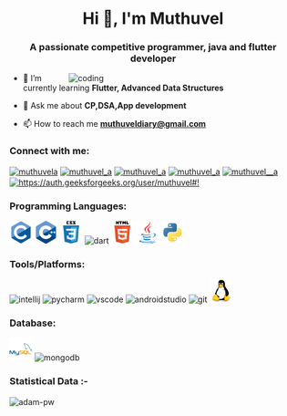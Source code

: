 <h1 align="center">Hi 👋, I'm Muthuvel</h1>
<h3 align="center">A passionate competitive programmer, java and flutter developer</h3>

<img align="right" alt="coding" width="400" src="https://ik.imagekit.io/dresma/Dresma_Library/manager-openings_NW3bXTTFP.gif" />


- 🌱 I’m currently learning **Flutter, Advanced Data Structures**

- 💬 Ask me about **CP,DSA,App development**

- 📫 How to reach me **muthuveldiary@gmail.com**

<h3 align="left">Connect with me:</h3>
<p align="left">
<a href="https://linkedin.com/in/muthuvela" target="blank"><img align="center" src="https://raw.githubusercontent.com/rahuldkjain/github-profile-readme-generator/master/src/images/icons/Social/linked-in-alt.svg" alt="muthuvela" height="30" width="40" /></a>
<a href="https://www.codechef.com/users/muthuvel_a" target="blank"><img align="center" src="https://cdn.jsdelivr.net/npm/simple-icons@3.1.0/icons/codechef.svg" alt="muthuvel_a" height="30" width="40" /></a>
<a href="https://www.hackerrank.com/muthuvel_a" target="blank"><img align="center" src="https://raw.githubusercontent.com/rahuldkjain/github-profile-readme-generator/master/src/images/icons/Social/hackerrank.svg" alt="muthuvel_a" height="30" width="40" /></a>
<a href="https://codeforces.com/profile/muthuvel_a" target="blank"><img align="center" src="https://raw.githubusercontent.com/rahuldkjain/github-profile-readme-generator/master/src/images/icons/Social/codeforces.svg" alt="muthuvel_a" height="30" width="40" /></a>
<a href="https://www.leetcode.com/muthuvel__a" target="blank"><img align="center" src="https://raw.githubusercontent.com/rahuldkjain/github-profile-readme-generator/master/src/images/icons/Social/leet-code.svg" alt="muthuvel__a" height="30" width="40" /></a>
<a href="https://auth.geeksforgeeks.org/user/https://auth.geeksforgeeks.org/user/muthuvel#!" target="blank"><img align="center" src="https://raw.githubusercontent.com/rahuldkjain/github-profile-readme-generator/master/src/images/icons/Social/geeks-for-geeks.svg" alt="https://auth.geeksforgeeks.org/user/muthuvel#!" height="30" width="40" /></a>
</p>

<h3 align="left">Programming Languages:</h3>
<p align="left">
    <img src="https://raw.githubusercontent.com/devicons/devicon/master/icons/c/c-original.svg" alt="c" width="40" height="40"/>
    <img src="https://raw.githubusercontent.com/devicons/devicon/master/icons/cplusplus/cplusplus-original.svg" alt="cplusplus" width="40" height="40"/>
    <img src="https://raw.githubusercontent.com/devicons/devicon/master/icons/css3/css3-original-wordmark.svg" alt="css3" width="40" height="40"/>
    <img src="https://www.vectorlogo.zone/logos/dartlang/dartlang-icon.svg" alt="dart" width="40" height="40"/>
    <img src="https://raw.githubusercontent.com/devicons/devicon/master/icons/html5/html5-original-wordmark.svg" alt="html5" width="40" height="40"/>
    <img src="https://raw.githubusercontent.com/devicons/devicon/master/icons/java/java-original.svg" alt="java" width="40" height="40"/>
    <img src="https://raw.githubusercontent.com/devicons/devicon/master/icons/python/python-original.svg" alt="python" width="40" height="40"/>
</p>
<h3 align="left">Tools/Platforms:</h3>
<p align="left">  
    <img src="https://seeklogo.com/images/I/intellij-idea-logo-F0395EF783-seeklogo.com.png" alt="intellij" width="40" height="40"/>
    <img src="https://uxwing.com/wp-content/themes/uxwing/download/brands-and-social-media/pycharm-icon.png" alt="pycharm" width="40" height="40"/>
    <img src="https://uxwing.com/wp-content/themes/uxwing/download/brands-and-social-media/visual-studio-code-icon.png" alt="vscode" width="40" height="40"/>
    <img src="https://seeklogo.com/images/A/android-studio-2023-logo-0DAB29430B-seeklogo.com.png" alt="androidstudio" width="40" height="40"/>
    <img src="https://www.vectorlogo.zone/logos/git-scm/git-scm-icon.svg" alt="git" width="40" height="40"/>
    <img src="https://raw.githubusercontent.com/devicons/devicon/master/icons/linux/linux-original.svg" alt="linux" width="40" height="40"/>
</p>
<h3 align="left">Database:</h3>
<p align="left"> 
    <img src="https://raw.githubusercontent.com/devicons/devicon/master/icons/mysql/mysql-original-wordmark.svg" alt="mysql" width="40" height="40"/>
    <img src="https://www.svgrepo.com/show/331488/mongodb.svg" alt="mongodb" width="40" height="40"/>
</p>


<h3>Statistical Data :-</h3>
<p><img align="center"
    src="https://github-readme-stats.vercel.app/api/top-langs?username=MuthuvelA&show_icons=true&locale=en&bg_color=0d1117&text_color=ffffff&layout=compact"
    alt="adam-pw" 
    bg_color=#808080/></p>


